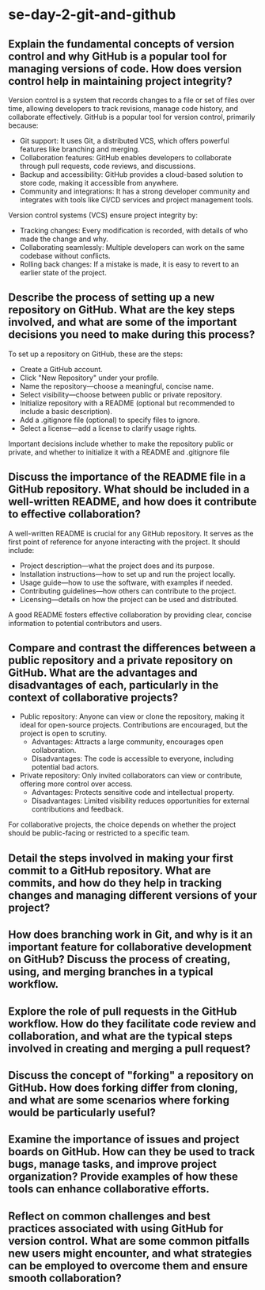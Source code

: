# se-day-2-git-and-github
## Explain the fundamental concepts of version control and why GitHub is a popular tool for managing versions of code. How does version control help in maintaining project integrity?

Version control is a system that records changes to a file or set of files over time, allowing developers to track revisions, manage code history, and collaborate effectively.
GitHub is a popular tool for version control, primarily because:
- Git support: It uses Git, a distributed VCS, which offers powerful features like branching and merging.
- Collaboration features: GitHub enables developers to collaborate through pull requests, code reviews, and discussions.
- Backup and accessibility: GitHub provides a cloud-based solution to store code, making it accessible from anywhere.
- Community and integrations: It has a strong developer community and integrates with tools like CI/CD services and project management tools.

Version control systems (VCS) ensure project integrity by:
- Tracking changes: Every modification is recorded, with details of who made the change and why.
- Collaborating seamlessly: Multiple developers can work on the same codebase without conflicts.
- Rolling back changes: If a mistake is made, it is easy to revert to an earlier state of the project.

## Describe the process of setting up a new repository on GitHub. What are the key steps involved, and what are some of the important decisions you need to make during this process?
To set up a repository on GitHub, these are the steps:
- Create a GitHub account.
- Click "New Repository" under your profile.
- Name the repository—choose a meaningful, concise name.
- Select visibility—choose between public or private repository.
- Initialize repository with a README (optional but recommended to include a basic description).
- Add a .gitignore file (optional) to specify files to ignore.
- Select a license—add a license to clarify usage rights.

Important decisions include whether to make the repository public or private, and whether to initialize it with a README and .gitignore file

## Discuss the importance of the README file in a GitHub repository. What should be included in a well-written README, and how does it contribute to effective collaboration?
A well-written README is crucial for any GitHub repository. It serves as the first point of reference for anyone interacting with the project. It should include:

- Project description—what the project does and its purpose.
- Installation instructions—how to set up and run the project locally.
- Usage guide—how to use the software, with examples if needed.
- Contributing guidelines—how others can contribute to the project.
- Licensing—details on how the project can be used and distributed.

A good README fosters effective collaboration by providing clear, concise information to potential contributors and users.

## Compare and contrast the differences between a public repository and a private repository on GitHub. What are the advantages and disadvantages of each, particularly in the context of collaborative projects?
- Public repository: Anyone can view or clone the repository, making it ideal for open-source projects. Contributions are encouraged, but the project is open to scrutiny.
  - Advantages: Attracts a large community, encourages open collaboration.
  - Disadvantages: The code is accessible to everyone, including potential bad actors.
- Private repository: Only invited collaborators can view or contribute, offering more control over access.
  - Advantages: Protects sensitive code and intellectual property.
  - Disadvantages: Limited visibility reduces opportunities for external contributions and feedback.

For collaborative projects, the choice depends on whether the project should be public-facing or restricted to a specific team.

## Detail the steps involved in making your first commit to a GitHub repository. What are commits, and how do they help in tracking changes and managing different versions of your project?


## How does branching work in Git, and why is it an important feature for collaborative development on GitHub? Discuss the process of creating, using, and merging branches in a typical workflow.

## Explore the role of pull requests in the GitHub workflow. How do they facilitate code review and collaboration, and what are the typical steps involved in creating and merging a pull request?

## Discuss the concept of "forking" a repository on GitHub. How does forking differ from cloning, and what are some scenarios where forking would be particularly useful?

## Examine the importance of issues and project boards on GitHub. How can they be used to track bugs, manage tasks, and improve project organization? Provide examples of how these tools can enhance collaborative efforts.

## Reflect on common challenges and best practices associated with using GitHub for version control. What are some common pitfalls new users might encounter, and what strategies can be employed to overcome them and ensure smooth collaboration?

